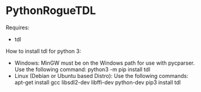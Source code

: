 # PythonRogueTDL

Requires:
* tdl

How to install tdl for python 3:
* Windows: MinGW must be on the Windows path for use with pycparser. Use the following command:
    python3 -m pip install tdl
* Linux (Debian or Ubuntu based Distro): Use the following commands:
    apt-get install gcc libsdl2-dev libffi-dev python-dev
    pip3 install tdl
